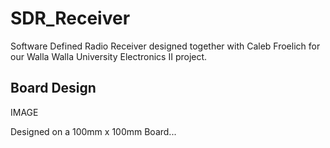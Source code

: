 # SDR_Receiver
Software Defined Radio Receiver designed together with Caleb Froelich for our Walla Walla University Electronics II project.

## Board Design
IMAGE

Designed on a 100mm x 100mm Board...
